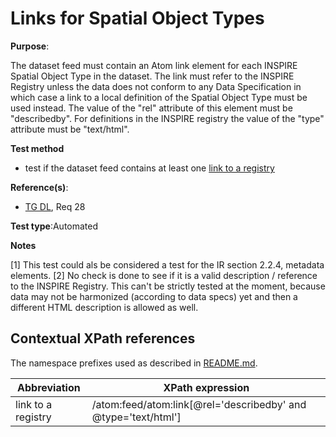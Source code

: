 # Links for Spatial Object Types

**Purpose**:

The dataset feed must contain an Atom link element for each INSPIRE Spatial Object Type in the dataset. The link must refer to the INSPIRE Registry unless the data does not conform to any Data Specification in which case a link to a local definition of the Spatial Object Type must be used instead. The value of the "rel" attribute of this element must be "describedby". For definitions in the INSPIRE registry the value of the "type" attribute must be "text/html".

**Test method**

* test if the dataset feed contains at least one [link to a registry](#registrylink)

**Reference(s)**:

* [TG DL](README.md#ref_TG_DL), Req 28


**Test type**:Automated

**Notes**

[1] This test could als be considered a test for the IR section 2.2.4, metadata elements.
[2] No check is done to see if it is a valid description / reference to the INSPIRE Registry. This can't be strictly tested at the moment, because data may not be harmonized (according to data specs) yet and then a different HTML description is allowed as well.

## Contextual XPath references

The namespace prefixes used as described in [README.md](README.md#namespaces).

Abbreviation                                               |  XPath expression
---------------------------------------------------------- | -------------------------------------------------------------------------
link to a registry <a name="registrylink"></a> | /atom:feed/atom:link[@rel='describedby' and @type='text/html']

